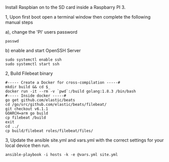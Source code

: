 
Install Raspbian on to the SD card inside a Raspbarry PI 3.


1, Upon first boot open a terminal window then complete the following manual steps

a), change the 'PI' users password

```
passwd
```

b) enable and start OpenSSH Server

```
sudo systemctl enable ssh
sudo systemctl start ssh
```

2, Build Filebeat binary

```
#----- Create a Docker for cross-compilation -----#
mkdir build && cd $_
docker run -it --rm -v `pwd`:/build golang:1.8.3 /bin/bash
#----- Inside docker -----#
go get github.com/elastic/beats       
cd /go/src/github.com/elastic/beats/filebeat/
git checkout v6.1.1
GOARCH=arm go build
cp filebeat /build
exit
cd ../
cp build/filebeat roles/filebeat/files/
```

3, Update the ansible site.yml and vars.yml with the correct settings for your local device then run.

```
ansible-playbook -i hosts -k -e @vars.yml site.yml
```
